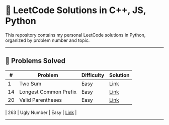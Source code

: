 # 🧠 LeetCode Solutions in C++, JS, Python

This repository contains my personal LeetCode solutions in Python, organized by problem number and topic.

---

## 📌 Problems Solved

| # | Problem | Difficulty | Solution |
|---|---------|------------|----------|
| 1 | Two Sum | Easy | [Link](https://leetcode.com/problems/two-sum/submissions/1611000452/) |
| 14 | Longest Common Prefix | Easy | [Link](https://leetcode.com/problems/longest-common-prefix/submissions/1613707550/) |
| 20 | Valid Parentheses | Easy | [Link](https://leetcode.com/problems/valid-parentheses/submissions/1613894889/) |

| 263 | Ugly Number | Easy | [Link](https://leetcode.com/problems/ugly-number/submissions/1636001399/) |

---



